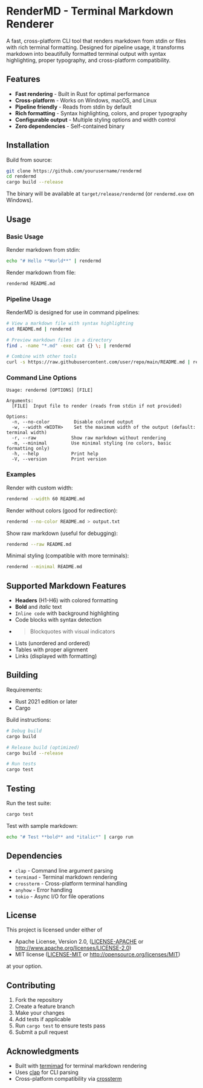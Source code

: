 # RenderMD - Terminal Markdown Renderer

A fast, cross-platform CLI tool that renders markdown from stdin or files with rich terminal formatting. Designed for pipeline usage, it transforms markdown into beautifully formatted terminal output with syntax highlighting, proper typography, and cross-platform compatibility.

## Features

- **Fast rendering** - Built in Rust for optimal performance
- **Cross-platform** - Works on Windows, macOS, and Linux
- **Pipeline friendly** - Reads from stdin by default
- **Rich formatting** - Syntax highlighting, colors, and proper typography
- **Configurable output** - Multiple styling options and width control
- **Zero dependencies** - Self-contained binary

## Installation

Build from source:

```bash
git clone https://github.com/yourusername/rendermd
cd rendermd
cargo build --release
```

The binary will be available at `target/release/rendermd` (or `rendermd.exe` on Windows).

## Usage

### Basic Usage

Render markdown from stdin:
```bash
echo "# Hello **World**" | rendermd
```

Render markdown from file:
```bash
rendermd README.md
```

### Pipeline Usage

RenderMD is designed for use in command pipelines:

```bash
# View a markdown file with syntax highlighting
cat README.md | rendermd

# Preview markdown files in a directory
find . -name "*.md" -exec cat {} \; | rendermd

# Combine with other tools
curl -s https://raw.githubusercontent.com/user/repo/main/README.md | rendermd
```

### Command Line Options

```
Usage: rendermd [OPTIONS] [FILE]

Arguments:
  [FILE]  Input file to render (reads from stdin if not provided)

Options:
  -n, --no-color         Disable colored output
  -w, --width <WIDTH>    Set the maximum width of the output (default: terminal width)
  -r, --raw             Show raw markdown without rendering
  -m, --minimal         Use minimal styling (no colors, basic formatting only)
  -h, --help            Print help
  -V, --version         Print version
```

### Examples

Render with custom width:
```bash
rendermd --width 60 README.md
```

Render without colors (good for redirection):
```bash
rendermd --no-color README.md > output.txt
```

Show raw markdown (useful for debugging):
```bash
rendermd --raw README.md
```

Minimal styling (compatible with more terminals):
```bash
rendermd --minimal README.md
```

## Supported Markdown Features

- **Headers** (H1-H6) with colored formatting
- **Bold** and *italic* text
- `Inline code` with background highlighting
- Code blocks with syntax detection
- > Blockquotes with visual indicators
- Lists (unordered and ordered)
- Tables with proper alignment
- Links (displayed with formatting)

## Building

Requirements:
- Rust 2021 edition or later
- Cargo

Build instructions:
```bash
# Debug build
cargo build

# Release build (optimized)
cargo build --release

# Run tests
cargo test
```

## Testing

Run the test suite:
```bash
cargo test
```

Test with sample markdown:
```bash
echo "# Test **bold** and *italic*" | cargo run
```

## Dependencies

- `clap` - Command line argument parsing
- `termimad` - Terminal markdown rendering
- `crossterm` - Cross-platform terminal handling
- `anyhow` - Error handling
- `tokio` - Async I/O for file operations

## License

This project is licensed under either of

 * Apache License, Version 2.0, ([LICENSE-APACHE](LICENSE-APACHE) or http://www.apache.org/licenses/LICENSE-2.0)
 * MIT license ([LICENSE-MIT](LICENSE-MIT) or http://opensource.org/licenses/MIT)

at your option.

## Contributing

1. Fork the repository
2. Create a feature branch
3. Make your changes
4. Add tests if applicable
5. Run `cargo test` to ensure tests pass
6. Submit a pull request

## Acknowledgments

- Built with [termimad](https://github.com/Canop/termimad) for terminal markdown rendering
- Uses [clap](https://github.com/clap-rs/clap) for CLI parsing
- Cross-platform compatibility via [crossterm](https://github.com/crossterm-rs/crossterm)